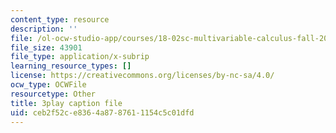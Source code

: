 ```yaml
---
content_type: resource
description: ''
file: /ol-ocw-studio-app/courses/18-02sc-multivariable-calculus-fall-2010/o7UCBjGsRTE_captions.vtt
file_size: 43901
file_type: application/x-subrip
learning_resource_types: []
license: https://creativecommons.org/licenses/by-nc-sa/4.0/
ocw_type: OCWFile
resourcetype: Other
title: 3play caption file
uid: ceb2f52c-e836-4a87-8761-1154c5c01dfd
---
```

